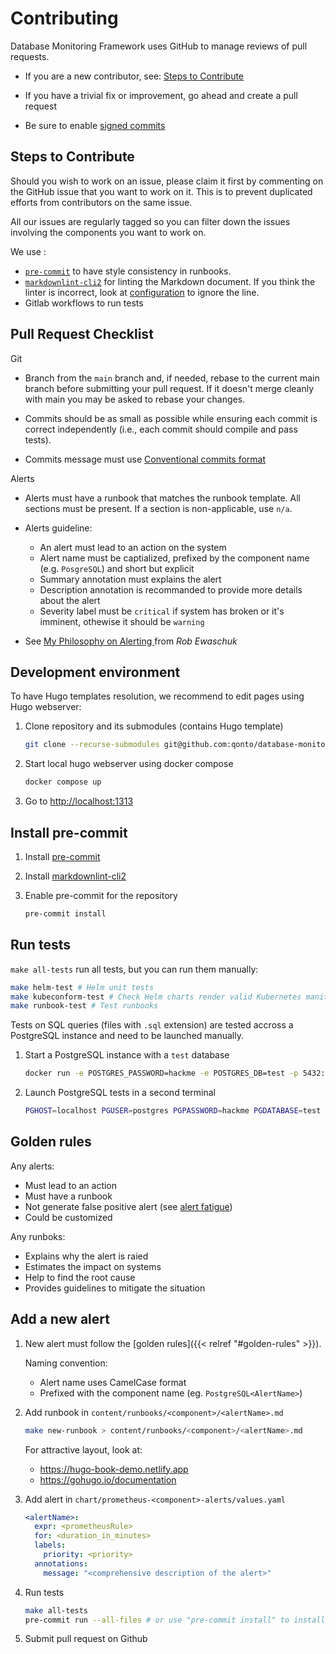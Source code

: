 # Contributing

Database Monitoring Framework uses GitHub to manage reviews of pull requests.

* If you are a new contributor, see: [Steps to Contribute](#steps-to-contribute)

* If you have a trivial fix or improvement, go ahead and create a pull request

* Be sure to enable [signed commits](https://docs.github.com/en/authentication/managing-commit-signature-verification/signing-commits)

## Steps to Contribute

Should you wish to work on an issue, please claim it first by commenting on the GitHub issue that you want to work on it. This is to prevent duplicated efforts from contributors on the same issue.

All our issues are regularly tagged so you can filter down the issues involving the components you want to work on.

We use :

* [`pre-commit`](https://pre-commit.com) to have style consistency in runbooks.
* [`markdownlint-cli2`](https://github.com/DavidAnson/markdownlint-cli2) for linting the Markdown document. If you think the linter is incorrect, look at [configuration](https://github.com/DavidAnson/markdownlint/blob/main/README.md#configuration) to ignore the line.
* Gitlab workflows to run tests

## Pull Request Checklist

Git

* Branch from the `main` branch and, if needed, rebase to the current main branch before submitting your pull request. If it doesn't merge cleanly with main you may be asked to rebase your changes.

* Commits should be as small as possible while ensuring each commit is correct independently (i.e., each commit should compile and pass tests).

* Commits message must use [Conventional commits format](https://www.conventionalcommits.org/)

Alerts

* Alerts must have a runbook that matches the runbook template. All sections must be present. If a section is non-applicable, use `n/a`.

* Alerts guideline:

  * An alert must lead to an action on the system
  * Alert name must be captialized, prefixed by the component name (e.g. `PosgreSQL`) and short but explicit
  * Summary annotation must explains the alert
  * Description annotation is recommanded to provide more details about the alert
  * Severity label must be `critical` if system has broken or it's imminent, othewise it should be `warning`

* See [My Philosophy on Alerting
](https://docs.google.com/document/d/199PqyG3UsyXlwieHaqbGiWVa8eMWi8zzAn0YfcApr8Q/edit) from *Rob Ewaschuk*

## Development environment

To have Hugo templates resolution, we recommend to edit pages using Hugo webserver:

1. Clone repository and its submodules (contains Hugo template)

    ```bash
    git clone --recurse-submodules git@github.com:qonto/database-monitoring-framework.git
    ```

1. Start local hugo webserver using docker compose

    ```bash
    docker compose up
    ```

1. Go to <http://localhost:1313>

## Install pre-commit

1. Install [pre-commit](https://pre-commit.com/)

1. Install [markdownlint-cli2](https://github.com/DavidAnson/markdownlint-cli2)

1. Enable pre-commit for the repository

    ```bash
    pre-commit install
    ```

## Run tests

`make all-tests` run all tests, but you can run them manually:

```bash
make helm-test # Helm unit tests
make kubeconform-test # Check Helm charts render valid Kubernetes manifests
make runbook-test # Test runbooks
```

Tests on SQL queries (files with `.sql` extension) are tested accross a PostgreSQL instance and need to be launched manually.

1. Start a PostgreSQL instance with a `test` database

    ```bash
    docker run -e POSTGRES_PASSWORD=hackme -e POSTGRES_DB=test -p 5432:5432 postgres:16
    ```

2. Launch PostgreSQL tests in a second terminal

    ```bash
    PGHOST=localhost PGUSER=postgres PGPASSWORD=hackme PGDATABASE=test make sql-test
    ```

## Golden rules

Any alerts:

* Must lead to an action
* Must have a runbook
* Not generate false positive alert (see [alert fatigue](https://en.wikipedia.org/wiki/Alarm_fatigue))
* Could be customized

Any runboks:

* Explains why the alert is raied
* Estimates the impact on systems
* Help to find the root cause
* Provides guidelines to mitigate the situation

## Add a new alert

1. New alert must follow the [golden rules]({{< relref "#golden-rules" >}}).

    Naming convention:

    * Alert name uses CamelCase format
    * Prefixed with the component name (eg. `PostgreSQL<AlertName>`)

1. Add runbook in `content/runbooks/<component>/<alertName>.md`

    ```bash
    make new-runbook > content/runbooks/<component>/<alertName>.md
    ```

    For attractive layout, look at:
    * <https://hugo-book-demo.netlify.app>
    * <https://gohugo.io/documentation>

1. Add alert in `chart/prometheus-<component>-alerts/values.yaml`

    ```yaml
    <alertName>:
      expr: <prometheusRule>
      for: <duration_in_minutes>
      labels:
        priority: <priority>
      annotations:
        message: "<comprehensive description of the alert>"
    ```

1. Run tests

    ```bash
    make all-tests
    pre-commit run --all-files # or use "pre-commit install" to install git hook
    ```

1. Submit pull request on Github
